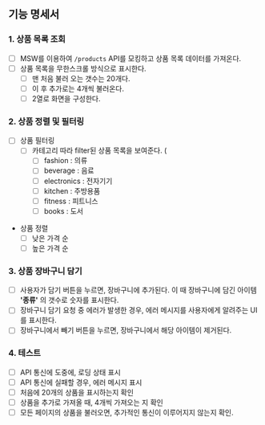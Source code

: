 ## 기능 명세서

### 1. 상품 목록 조회

- [ ] MSW를 이용하여 `/products` API를 모킹하고 상품 목록 데이터를 가져온다.
- [ ] 상품 목록을 무한스크롤 방식으로 표시한다.
  - [ ] 맨 처음 불러 오는 갯수는 20개다.
  - [ ] 이 후 추가로는 4개씩 불러온다.
  - [ ] 2열로 화면을 구성한다.

### 2. 상품 정렬 및 필터링

- [ ] 상품 필터링
  - [ ] 카테고리 따라 filter된 상품 목록을 보여준다. (
    - [ ] fashion : 의류
    - [ ] beverage : 음료
    - [ ] electronics : 전자기기
    - [ ] kitchen : 주방용품
    - [ ] fitness : 피트니스
    - [ ] books : 도서
- 상품 정렬
  - [ ] 낮은 가격 순
  - [ ] 높은 가격 순

### 3. 상품 장바구니 담기

- [ ] 사용자가 담기 버튼을 누르면, 장바구니에 추가된다. 이 때 장바구니에 담긴 아이템 **'종류'** 의 갯수로 숫자를 표시한다.
- [ ] 장바구니 담기 요청 중 에러가 발생한 경우, 에러 메시지를 사용자에게 알려주는 UI를 표시한다.
- [ ] 장바구니에서 빼기 버튼을 누르면, 장바구니에서 해당 아이템이 제거된다.

### 4. 테스트

- [ ] API 통신에 도중에, 로딩 상태 표시
- [ ] API 통신에 실패할 경우, 에러 메시지 표시
- [ ] 처음에 20개의 상품을 표시하는지 확인
- [ ] 상품을 추가로 가져올 때, 4개씩 가져오는 지 확인
- [ ] 모든 페이지의 상품을 불러오면, 추가적인 통신이 이루어지지 않는지 확인.
